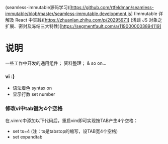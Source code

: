 (seamless-immutable源码学习)[https://github.com/rtfeldman/seamless-immutable/blob/master/seamless-immutable.development.js]
(Immutable 详解及 React 中实践)[https://zhuanlan.zhihu.com/p/20295971]
(浅谈 JS 对象之扩展、密封及冻结三大特性)[https://segmentfault.com/a/1190000003894119]

# 说明
一些工作中开发的通用组件；
资料整理；
& so on...

### vi :)
- 语法着色 syntax on
- 显示行数 set number

### 修改vi中tab键为4个空格
在.vimrc中添加以下代码后，重启vim即可实现按TAB产生4个空格：
- set ts=4  (注：ts是tabstop的缩写，设TAB宽4个空格)
- set expandtab
